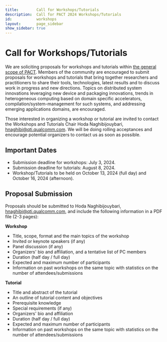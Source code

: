 ```yaml
---
title:        Call for Workshops/Tutorials
description:  Call for PACT 2024 Workshops/Tutorials
id:           workshops
layout:       page_sidebar
show_sidebar: true
---
```


# Call for Workshops/Tutorials

We are soliciting proposals for workshops and tutorials within [the general scope of PACT](../submit). Members of the community are encouraged to submit proposals for workshops and tutorials that bring together researchers and practitioners to share their tools, technologies, latest results and to discuss work in progress and new directions. Topics on distributed system innovations leveraging new device and packaging innovations, trends in heterogeneous computing based on domain specific accelerators, compilation/system-management for such systems, and addressing emerging applications domains, are encouraged.  

Those interested in organizing a workshop or tutorial are invited to contact the Workshops and Tutorials Chair Hoda Naghibijouybari, [hnaghibi@qti.qualcomm.com](hnaghibi@qti.qualcomm.com). We will be doing rolling acceptances and encourage potential organizers to contact us as soon as possible.

## Important Dates
*	Submission deadline for workshops: July 3, 2024.
*	Submission deadline for tutorials: August 8, 2024.
*	Workshop/Tutorials to be held on October 13, 2024 (full day) and October 16, 2024 (afternoon).

## Proposal Submission
Proposals should be submitted to Hoda Naghibijouybari, [hnaghibi@qti.qualcomm.com](hnaghibi@qti.qualcomm.com), and include the following information in a PDF file (2-3 pages):

**Workshop**
*	Title, scope, format and the main topics of the workshop
*	Invited or keynote speakers (if any)
*	Panel discussion (if any)
*	Organizers' bio and affiliation, and a tentative list of PC members
*	Duration (half day / full day)
*	Expected and maximum number of participants
*	Information on past workshops on the same topic with statistics on the number of attendees/submissions

**Tutorial**
*	Title and abstract of the tutorial
*	An outline of tutorial content and objectives
*	Prerequisite knowledge
*	Special requirements (if any)
*	Organizers' bio and affiliation
* Duration (half day / full day)
*	Expected and maximum number of participants
*	Information on past workshops on the same topic with statistics on the number of attendees/submissions


